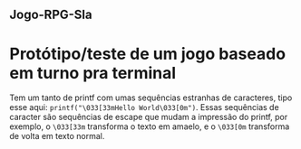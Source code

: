 ## Jogo-RPG-Sla
# Protótipo/teste de um jogo baseado em turno pra terminal

Tem um tanto de printf com umas sequências estranhas de caracteres, tipo esse aqui: `printf("\033[33mHello World\033[0m")`. Essas sequências de caracter são sequências de escape que mudam a impressão do printf, por exemplo, o `\033[33m` transforma o texto em amaelo, e o `\033[0m` transforma de volta em texto normal.
